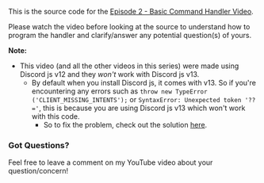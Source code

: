 This is the source code for the [Episode 2 - Basic Command Handler Video](https://www.youtube.com/watch?v=WahNBX4LjpA&lc=UgwG0HnNSlA_zJ4DDc94AaABAg.9QeB-HAfO1-9U5aHhiS1zg).

Please watch the video before looking at the source to understand how to program the handler and clarify/answer any potential question(s) of yours.

</ins>**Note:** </ins>
  - This video (and all the other videos in this series) were made using Discord js v12 and they _won't_ work with Discord js v13. 
     - By default when you install Discord js, it comes with v13. So if you're encountering any errors such as `throw new TypeError ('CLIENT_MISSING_INTENTS');` or `SyntaxError: Unexpected token '??='`, this is because you are using Discord js v13 which won't work with this code.
        - So to fix the problem, check out the solution [here](https://github.com/jishk11/Tutorial-Bot-in-DiscordJS/tree/main/Episode%201%20-%20Basics).

### Got Questions?
Feel free to leave a comment on my YouTube video about your question/concern!

